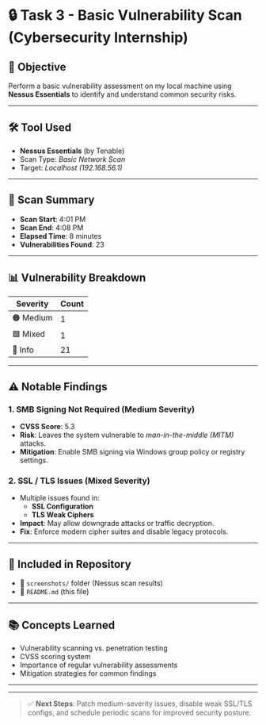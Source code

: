 # 🔒 Task 3 - Basic Vulnerability Scan (Cybersecurity Internship)

## 📌 Objective
Perform a basic vulnerability assessment on my local machine using **Nessus Essentials** to identify and understand common security risks.

---

## 🛠️ Tool Used
- **Nessus Essentials** (by Tenable)
- Scan Type: *Basic Network Scan*
- Target: *Localhost (192.168.56.1)*

---

## 🧪 Scan Summary
- **Scan Start**: 4:01 PM  
- **Scan End**: 4:08 PM  
- **Elapsed Time**: 8 minutes  
- **Vulnerabilities Found**: 23

---

## 📊 Vulnerability Breakdown
| Severity | Count |
|----------|-------|
| 🟠 Medium | 1     |
| 🟪 Mixed  | 1     |
| 🔵 Info   | 21    |

---

## ⚠️ Notable Findings

### 1. **SMB Signing Not Required** (Medium Severity)
- **CVSS Score**: 5.3
- **Risk**: Leaves the system vulnerable to *man-in-the-middle (MITM)* attacks.
- **Mitigation**: Enable SMB signing via Windows group policy or registry settings.

### 2. **SSL / TLS Issues** (Mixed Severity)
- Multiple issues found in:
  - **SSL Configuration**
  - **TLS Weak Ciphers**
- **Impact**: May allow downgrade attacks or traffic decryption.
- **Fix**: Enforce modern cipher suites and disable legacy protocols.

---

## 📁 Included in Repository
- 📸 `screenshots/` folder (Nessus scan results)
- 📝 `README.md` (this file)

---

## 📚 Concepts Learned
- Vulnerability scanning vs. penetration testing
- CVSS scoring system
- Importance of regular vulnerability assessments
- Mitigation strategies for common findings

---

---

> ✅ **Next Steps**: Patch medium-severity issues, disable weak SSL/TLS configs, and schedule periodic scans for improved security posture.

